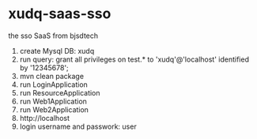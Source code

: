 # xudq-saas-sso
the sso SaaS from bjsdtech

1. create Mysql DB: xudq
2. run query: grant all privileges on test.* to 'xudq'@'localhost' identified by '12345678';
3. mvn clean package
4. run LoginApplication
5. run ResourceApplication
6. run Web1Application
7. run Web2Application
8. http://localhost
9. login username and passwork: user
